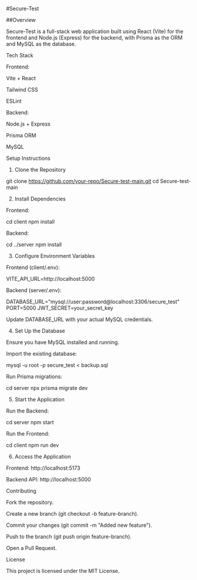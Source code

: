 #Secure-Test

##Overview

Secure-Test is a full-stack web application built using React (Vite) for the frontend and Node.js (Express) for the backend, with Prisma as the ORM and MySQL as the database.

Tech Stack

Frontend:

Vite + React

Tailwind CSS

ESLint

Backend:

Node.js + Express

Prisma ORM

MySQL

Setup Instructions

1. Clone the Repository

git clone https://github.com/your-repo/Secure-test-main.git
cd Secure-test-main

2. Install Dependencies

Frontend:

cd client
npm install

Backend:

cd ../server
npm install

3. Configure Environment Variables

Frontend (client/.env):

VITE_API_URL=http://localhost:5000

Backend (server/.env):

DATABASE_URL="mysql://user:password@localhost:3306/secure_test"
PORT=5000
JWT_SECRET=your_secret_key

Update DATABASE_URL with your actual MySQL credentials.

4. Set Up the Database

Ensure you have MySQL installed and running.

Import the existing database:

mysql -u root -p secure_test < backup.sql

Run Prisma migrations:

cd server
npx prisma migrate dev

5. Start the Application

Run the Backend:

cd server
npm start

Run the Frontend:

cd client
npm run dev

6. Access the Application

Frontend: http://localhost:5173

Backend API: http://localhost:5000

Contributing

Fork the repository.

Create a new branch (git checkout -b feature-branch).

Commit your changes (git commit -m "Added new feature").

Push to the branch (git push origin feature-branch).

Open a Pull Request.

License

This project is licensed under the MIT License.
